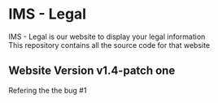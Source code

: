 # IMS - Legal
IMS - Legal is our website to display your legal information\
This repository contains all the source code for that website
## Website Version v1.4-patch one
Refering the the bug #1